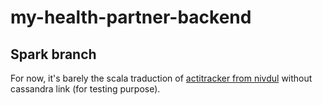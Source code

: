 # my-health-partner-backend
## Spark branch
For now, it's barely the scala traduction of [actitracker from nivdul](https://github.com/nivdul/actitracker-cassandra-spark) without cassandra link (for testing purpose).
